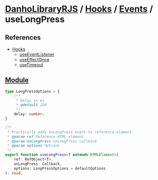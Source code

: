 # [DanhoLibraryRJS](../../index.md) / [Hooks](../index.md) / [Events](index.md) / useLongPress

## References
* [Hooks](../index.md)
    * [useEventListener](./useEventListener.md)
    * [useEffectOnce](../Once/useEffectOnce.md)
    * [useTimeout](../Utils/useTimeout.md)

## [Module](../../../src/hooks/events/useLongPress.ts)
```ts
type LongPressOptions = {
    /** 
     * Delay in ms 
     * @default 250
     */
    delay: number;
}

/**
 * Practically adds onLongPress event to reference element
 * @param ref Reference HTML element
 * @param onLongPress onLongPress callback
 * @param options Options
 */
export function useLongPress<T extends HTMLElement>(
    ref: RefObject<T>, 
    onLongPress: Callback, 
    options: LongPressOptions = defaultOptions
): void;
```